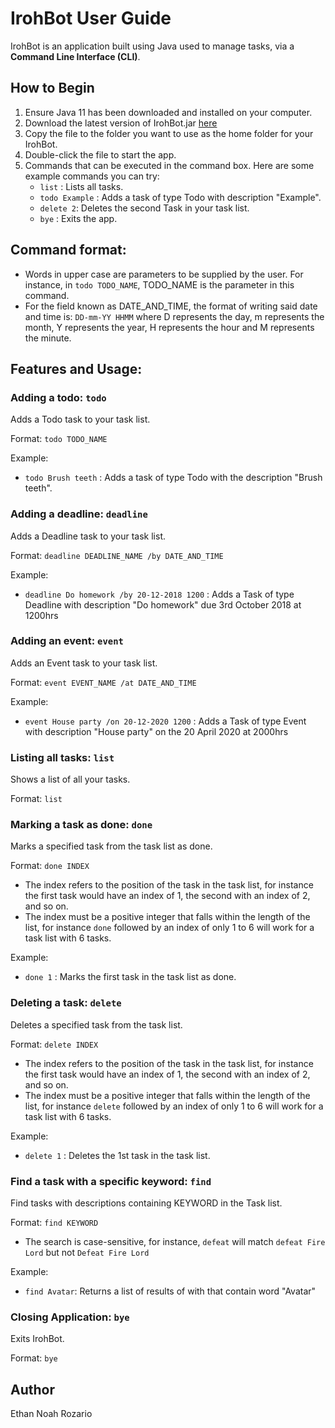 # IrohBot User Guide

IrohBot is an application built using Java used to manage tasks, via a **Command Line Interface (CLI)**.

## How to Begin

1. Ensure Java 11 has been downloaded and installed on your computer.
2. Download the latest version of IrohBot.jar [here]()
3. Copy the file to the folder you want to use as the home folder for your IrohBot.
4. Double-click the file to start the app.
5. Commands that can be executed in the command box. Here are some example commands you can try:
   - `list` : Lists all tasks.
   - `todo Example` : Adds a task of type Todo with description "Example".
   - `delete 2`: Deletes the second Task in your task list.
   - `bye` : Exits the app.



## Command format:

* Words in upper case are parameters to be supplied by the user. For instance,  in `todo TODO_NAME`, TODO_NAME is the parameter in this command.
* For the field known as DATE_AND_TIME, the format of writing said date and time is: `DD-mm-YY HHMM` where D represents the day, m represents the month, Y represents the year, H represents the hour and M represents the minute.



## Features and Usage:

### Adding a todo: `todo` 

Adds a Todo task to your task list.

Format: `todo TODO_NAME`

Example:

* `todo Brush teeth` : Adds a task of type Todo with the description "Brush teeth".



### Adding a deadline: `deadline`

Adds a Deadline task to your task list.

Format: `deadline DEADLINE_NAME /by DATE_AND_TIME`

Example:

* `deadline Do homework /by 20-12-2018 1200` : Adds a Task of type Deadline with description "Do homework" due 3rd October 2018 at 1200hrs



### Adding an event: `event`

Adds an Event task to your task list.

Format:  `event EVENT_NAME /at DATE_AND_TIME`

Example:

* `event House party /on 20-12-2020 1200` : Adds a Task of type Event with description "House party" on the 20 April 2020 at 2000hrs



### Listing all tasks: `list`

Shows a list of all your tasks.

Format: `list`



### Marking a task as done: `done`

Marks a specified task from the task list as done.

Format: `done INDEX`

* The index refers to the position of the task in the task list, for instance the first task would have an index of 1, the second with an index of 2, and so on.
* The index must be a positive integer that falls within the length of the list, for instance `done` followed by an index of only 1 to 6 will work for a task list with 6 tasks.

Example:

* `done 1` : Marks the first task in the task list as done.



### Deleting a task: `delete`

Deletes a specified task from the task list.

Format: `delete INDEX`

* The index refers to the position of the task in the task list, for instance the first task would have an index of 1, the second with an index of 2, and so on.
* The index must be a positive integer that falls within the length of the list, for instance `delete` followed by an index of only 1 to 6 will work for a task list with 6 tasks.

Example:

* `delete 1` : Deletes the 1st task in the task list.



### Find a task with a specific keyword: `find`

Find tasks with descriptions containing KEYWORD in the Task list.

Format: `find KEYWORD`

* The search is case-sensitive, for instance, `defeat` will match `defeat Fire Lord` but not `Defeat Fire Lord`

Example:

* `find Avatar`: Returns a list of results of with that contain word "Avatar"



### Closing Application: `bye`

Exits IrohBot.

Format: `bye`



## Author

Ethan Noah Rozario